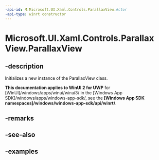 ```yaml
---
-api-id: M:Microsoft.UI.Xaml.Controls.ParallaxView.#ctor
-api-type: winrt constructor
---
```

<!-- Method syntax.
public ParallaxView.ParallaxView()
-->

# Microsoft.UI.Xaml.Controls.ParallaxView.ParallaxView


## -description

Initializes a new instance of the ParallaxView class.


**This documentation applies to WinUI 2 for UWP** for [WinUI]/windows/apps/winui/winui3/ in the [Windows App SDK]/windows/apps/windows-app-sdk/, see the **[Windows App SDK namespaces]/windows/windows-app-sdk/api/winrt/**.

## -remarks


## -see-also


## -examples


